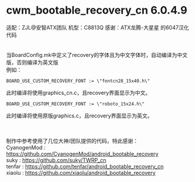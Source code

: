    cwm_bootable_recovery_cn 6.0.4.9
==============================
适配：ZJL@安智ATX团队 机型：C8813Q
感谢：ATX龙腾-大星星 的6047汉化代码
<br /><br /><br />当BoardConfig.mk中定义了recovery的字体且为中文字体时，自动编译为中文版，否则编译为英文版<br />
例如：

    BOARD_USE_CUSTOM_RECOVERY_FONT := \"fontcn28_15x40.h\"  
此时编译将使用graphics_cn.c，且recovery界面显示为中文。

    BOARD_USE_CUSTOM_RECOVERY_FONT := \"roboto_15x24.h\"
此时编译将使用原版graphics.c，且recovery界面显示为英文。

<br /><br />制作中参考使用了几位大神/团队提供的代码，特此感谢：
<br />CyanogenMod : https://github.com/CyanogenMod/android_bootable_recovery
<br />suky : https://github.com/suky/TWRP_cn
<br />tenfar : https://github.com/tenfar/android_bootable_recovery_cn
<br />xiaolu : https://github.com/xiaolu/android_bootable_recovery
